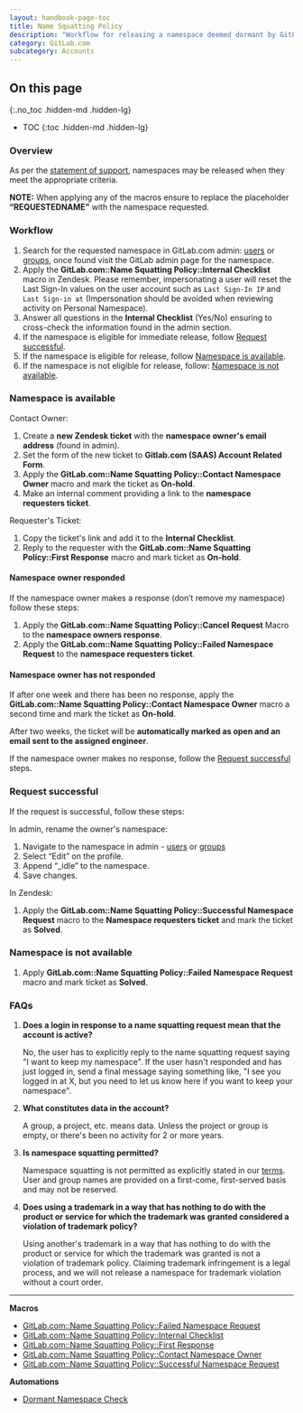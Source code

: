```yaml
---
layout: handbook-page-toc
title: Name Squatting Policy
description: "Workflow for releasing a namespace deemed dormant by GitLab's Name-squatting Policy"
category: GitLab.com
subcategory: Accounts
---
```


## On this page
{:.no_toc .hidden-md .hidden-lg}

- TOC
{:toc .hidden-md .hidden-lg}

### Overview

As per the [statement of support](/support/#name-squatting-policy), namespaces may be released when they meet the appropriate criteria.

**NOTE:** When applying any of the macros ensure to replace the placeholder **“REQUESTEDNAME”** with the namespace requested.

### Workflow

1. Search for the requested namespace in GitLab.com admin: [users](https://gitlab.com/admin/users) or [groups](https://gitlab.com/admin/groups), once found visit the GitLab admin page for the namespace.
1. Apply the **GitLab.com::Name Squatting Policy::Internal Checklist** macro in Zendesk. Please remember, impersonating a user will reset the Last Sign-In values on the user account such as `Last Sign-In IP` and `Last Sign-in at` (Impersonation should be avoided when reviewing activity on Personal Namespace).
1. Answer all questions in the **Internal Checklist** (Yes/No) ensuring to cross-check the information found in the admin section.
1. If the namespace is eligible for immediate release, follow [Request successful](#request-successful).
1. If the namespace is eligible for release, follow [Namespace is available](#namespace-is-available).
1. If the namespace is not eligible for release, follow: [Namespace is not available](#namespace-is-not-available).

### Namespace is available

Contact Owner:

1. Create a **new Zendesk ticket** with the **namespace owner's email address** (found in admin).
1. Set the form of the new ticket to **Gitlab.com (SAAS) Account Related Form**.
1. Apply the **GitLab.com::Name Squatting Policy::Contact Namespace Owner** macro and mark the ticket as **On-hold**.
1. Make an internal comment providing a link to the **namespace requesters ticket**.

Requester's Ticket:

1. Copy the ticket's link and add it to the **Internal Checklist**.
1. Reply to the requester with the **GitLab.com::Name Squatting Policy::First Response** macro and mark ticket as **On-hold**.

#### Namespace owner responded

If the namespace owner makes a response (don’t remove my namespace) follow these steps:

1. Apply the **GitLab.com::Name Squatting Policy::Cancel Request** Macro to the **namespace owners response**.
1. Apply the **GitLab.com::Name Squatting Policy::Failed Namespace Request** to the **namespace requesters ticket**.

#### Namespace owner has not responded

If after one week and there has been no response, apply the **GitLab.com::Name Squatting Policy::Contact Namespace Owner** macro a second time and mark the ticket as **On-hold**.

After two weeks, the ticket will be **automatically marked as open and an email sent to the assigned engineer**.

If the namespace owner makes no response, follow the [Request successful](#request-successful) steps.

### Request successful

If the request is successful, follow these steps:

In admin, rename the owner's namespace:

1. Navigate to the namespace in admin - [users](https://gitlab.com/admin/users) or [groups](https://gitlab.com/admin/groups)
1. Select “Edit” on the profile.
1. Append “_idle” to the namespace.
1. Save changes.

In Zendesk:

1. Apply the **GitLab.com::Name Squatting Policy::Successful Namespace Request** macro to the **Namespace requesters ticket** and mark the ticket as **Solved**.

### Namespace is not available

1. Apply **GitLab.com::Name Squatting Policy::Failed Namespace Request** macro and mark ticket as **Solved**.

### FAQs

1. **Does a login in response to a name squatting request mean that the account is active?**

   No, the user has to explicitly reply to the name squatting request saying "I want to keep my namespace". If the user hasn't responded and has just logged in, send a final message saying something like, "I see you logged in at X, but you need to let us know here if you want to keep your namespace".
1. **What constitutes data in the account?**

   A group, a project, etc. means data. Unless the project or group is empty, or there's been no activity for 2 or more years.
2. **Is namespace squatting permitted?**

   Namespace squatting is not permitted as explicitly stated in our [terms](https://about.gitlab.com/terms/). User and group names are provided on a first-come, first-served basis and may not be reserved.
3. **Does using a trademark in a way that has nothing to do with the product or service for which the trademark was granted considered a violation of trademark policy?**

   Using another's trademark in a way that has nothing to do with the product or service for which the trademark was granted is not a violation of trademark policy. Claiming trademark infringement is a legal process, and we will not release a namespace for trademark violation without a court order.

__________________

**Macros**

* [GitLab.com::Name Squatting Policy::Failed Namespace Request](https://gitlab.zendesk.com/agent/admin/macros/360051465039)
* [GitLab.com::Name Squatting Policy::Internal Checklist](https://gitlab.zendesk.com/agent/admin/macros/360051569860)
* [GitLab.com::Name Squatting Policy::First Response](https://gitlab.zendesk.com/agent/admin/macros/360051569840)
* [GitLab.com::Name Squatting Policy::Contact Namespace Owner](https://gitlab.zendesk.com/agent/admin/macros/360051465059)
* [GitLab.com::Name Squatting Policy::Successful Namespace Request](https://gitlab.zendesk.com/agent/admin/macros/360051569820)


**Automations**

* [Dormant Namespace Check](https://gitlab.zendesk.com/rules/94693587/edit)
